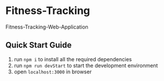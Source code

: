 # Fitness-Tracking
 Fitness-Tracking-Web-Application

## Quick Start Guide
1. run `npm i` to install all the required dependencies
2. run `npm run devStart` to start the development environment
3. open `localhost:3000` in browser
